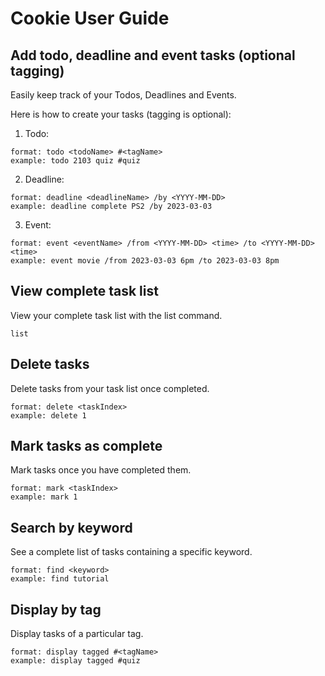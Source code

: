 # Cookie User Guide 

## Add todo, deadline and event tasks (optional tagging)
Easily keep track of your Todos, Deadlines and Events.

Here is how to create your tasks (tagging is optional): 
1. Todo: 
```
format: todo <todoName> #<tagName>
example: todo 2103 quiz #quiz
```
2. Deadline: 
```
format: deadline <deadlineName> /by <YYYY-MM-DD>
example: deadline complete PS2 /by 2023-03-03 
```
3. Event:
```
format: event <eventName> /from <YYYY-MM-DD> <time> /to <YYYY-MM-DD> <time>
example: event movie /from 2023-03-03 6pm /to 2023-03-03 8pm
```

## View complete task list

View your complete task list with the list command.
```
list 
```

## Delete tasks

Delete tasks from your task list once completed.
```
format: delete <taskIndex>
example: delete 1 
```

## Mark tasks as complete

Mark tasks once you have completed them.
```
format: mark <taskIndex>
example: mark 1 
```

## Search by keyword
See a complete list of tasks containing a specific keyword.
```
format: find <keyword>
example: find tutorial 
```

## Display by tag
Display tasks of a particular tag.
```
format: display tagged #<tagName>
example: display tagged #quiz 
```
